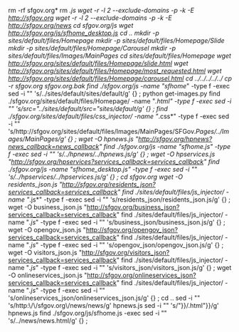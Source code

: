 rm -rf sfgov.org*
rm *.js
wget -r -l 2 --exclude-domains -p -k -E http://sfgov.org
wget -r -l 2 --exclude-domains -p -k -E http://sfgov.org/news
cd sfgov.org/js
wget http://sfgov.org/js/sfhome_desktop.js
cd ..
mkdir -p sites/default/files/Homepage
mkdir -p sites/default/files/Homepage/Slide
mkdir -p sites/default/files/Homepage/Carousel
mkdir -p sites/default/files/Images/MainPages
cd sites/default/files/Homepage
wget http://sfgov.org/sites/default/files/Homepage/slide.html
wget http://sfgov.org/sites/default/files/Homepage/most_requested.html
wget http://sfgov.org/sites/default/files/Homepage/carousel.html
cd ../../../../../
cp -r sfgov.org sfgov.org.bak
find ./sfgov.org/js -name "sfhome*" -type f -exec sed -i "" 's/\.\.\/sites\/default/sites\/default/g' {} \;
python get-images.py
find ./sfgov.org/sites/default/files/Homepage/ -name "*.html" -type f -exec sed -i "" 's/src="\.\.\/sites\/default/src="sites\/default/g' {} \;
find ./sfgov.org/sites/default/files/css_injector/ -name "*.css*" -type f -exec sed -i "" 's/http:\/\/sfgov.org\/sites\/default\/files\/Images\/MainPages\/SFGov.*Pages/\.\.\/Images\/MainPages/g' {} \;
wget -O hpnews.js "http://sfgov.org/hpnews?news_callback=news_callback"
find ./sfgov.org/js -name "sfhome.js" -type f -exec sed -i "" 's/\.\.\/hpnews/\.\.\/hpnews.js/g' {} \;
wget -O hpservices.js "http://sfgov.org/hpservices?services_callback=services_callback"
find ./sfgov.org/js -name "sfhome_desktop.js" -type f -exec sed -i "" 's/\.\.\/hpservices/\.\.\/hpservices.js/g' {} \;
cd sfgov.org
wget -O residents_json.js "http://sfgov.org/residents_json?services_callback=services_callback"
find ./sites/default/files/js_injector/ -name "*.js*" -type f -exec sed -i "" 's/residents_json/residents_json.js/g' {} \;
wget -O business_json.js "http://sfgov.org/business_json?services_callback=services_callback"
find ./sites/default/files/js_injector/ -name "*.js*" -type f -exec sed -i "" 's/business_json/business_json.js/g' {} \;
wget -O opengov_json.js "http://sfgov.org/opengov_json?services_callback=services_callback"
find ./sites/default/files/js_injector/ -name "*.js*" -type f -exec sed -i "" 's/opengov_json/opengov_json.js/g' {} \;
wget -O visitors_json.js "http://sfgov.org/visitors_json?services_callback=services_callback"
find ./sites/default/files/js_injector/ -name "*.js*" -type f -exec sed -i "" 's/visitors_json/visitors_json.js/g' {} \;
wget -O onlineservices_json.js "http://sfgov.org/onlineservices_json?services_callback=services_callback"
find ./sites/default/files/js_injector/ -name "*.js*" -type f -exec sed -i "" 's/onlineservices_json/onlineservices_json.js/g' {} \;
cd ..
sed -i "" 's/http:\\\/\\\/sfgov.org\\\/news/news/g' hpnews.js
sed -i "" 's/"\}\}/.html"\}\}/g' hpnews.js
find ./sfgov.org/js/sfhome.js -exec sed -i "" 's/\.\.\/news/news.html/g' {} \;